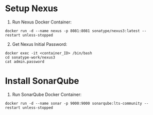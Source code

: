 # Setup Nexus

1. Run Nexus Docker Container: 
```
docker run -d --name nexus -p 8081:8081 sonatype/nexus3:latest --restart unless-stopped
```

2. Get Nexus Initial Password: 
```
docker exec -it <container_ID> /bin/bash 
cd sonatype-work/nexus3 
cat admin.password
```


# Install SonarQube

1. Run SonarQube Docker Container: 
```
docker run -d --name sonar -p 9000:9000 sonarqube:lts-community --restart unless-stopped
```